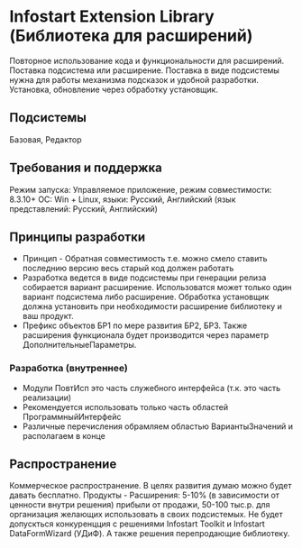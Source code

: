 # Infostart Extension Library (Библиотека для расширений)
Повторное использование кода и функциональности для расширений. Поставка подсистема или расширение.
Поставка в виде подсистемы нужна для работы механизма подсказок и удобной разработки. Установка, обновление через обработку установщик.

## Подсистемы
Базовая, Редактор

## Требования и поддержка
Режим запуска: Управляемое приложение, режим совместимости: 8.3.10+
ОС: Win + Linux, языки: Русский, Английский (язык представлений: Русский, Английский)

## Принципы разработки
* Принцип - Обратная совместимость т.е. можно смело ставить последнию версию весь старый код должен работать
* Разработка ведется в виде подсистемы при генерации релиза собирается вариант расширение. Использоватся может только один вариант подсистема либо расширение.
  Обработка установщик должна установить при необходимости расширение библиотеку и ваш продукт.
* Префикс объектов БР1 по мере развития БР2, БР3. Также расширения функционала будет производится через параметр ДополнительныеПараметры.

### Разработка (внутреннее)
* Модули ПовтИсп это часть служебного интерфейса (т.к. это часть реализации)
* Рекомендуется использовать только часть областей ПрограммныйИнтерфейс
* Различные перечисления обрамляем областью ВариантыЗначений и располагаем в конце

## Распространение
Коммерческое распространение. В целях развития думаю можно будет давать бесплатно.
Продукты - Расширения: 5-10% (в зависимости от ценности внутри решения) прибыли от продажи, 50-100 тыс.р. для организация желающих использовать в своих подсистемых.
Не будет допускться конкуренцция с решениями Infostart Toolkit и Infostart DataFormWizard (УДиФ). А также решения перепродающие библиотеку.


